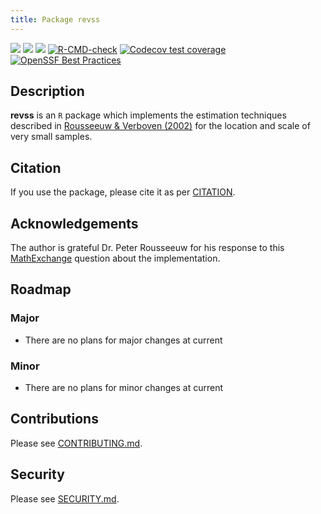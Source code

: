 ```yaml
---
title: Package revss
---
```

<!-- badges: start -->
[![](https://www.r-pkg.org/badges/version-last-release/revss)](https://cran.r-project.org/package=revss)
[![](http://cranlogs.r-pkg.org/badges/last-month/revss)](https://cran.r-project.org/package=revss)
[![](https://cranlogs.r-pkg.org/badges/grand-total/revss)](https://cran.r-project.org/package=revss)
[![R-CMD-check](https://github.com/aadler/revss/actions/workflows/R-CMD-check.yaml/badge.svg)](https://github.com/aadler/revss/actions/workflows/R-CMD-check.yaml)
[![Codecov test coverage](https://codecov.io/gh/aadler/revss/branch/master/graph/badge.svg)](https://app.codecov.io/gh/aadler/revss?branch=master)
[![OpenSSF Best Practices](https://bestpractices.coreinfrastructure.org/projects/5541/badge)](https://bestpractices.coreinfrastructure.org/projects/5541)
<!-- badges: end -->

## Description
**revss** is an `R` package which implements the estimation techniques described
in [Rousseeuw & Verboven (2002)](https://www.researchgate.net/publication/223864903_Robust_estimation_in_very_small_samples)
for the location and scale of very small samples.

## Citation
If you use the package, please cite it as per
[CITATION](https://CRAN.R-project.org/package=minimaxApprox/citation.html).

## Acknowledgements
The author is grateful Dr. Peter Rousseeuw for his response to this
[MathExchange](https://math.stackexchange.com/q/2447019) question about the
implementation.

## Roadmap
### Major

 * There are no plans for major changes at current
 
### Minor
 
 * There are no plans for minor changes at current
 
## Contributions
Please see
[CONTRIBUTING.md](https://github.com/aadler/revss/blob/master/CONTRIBUTING.md).

## Security
Please see
[SECURITY.md](https://github.com/aadler/revss/blob/master/SECURITY.md).
